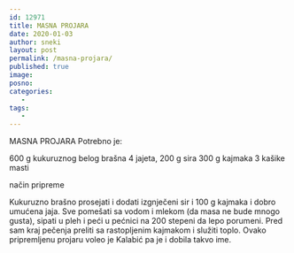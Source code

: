 ```yaml
---
id: 12971
title: MASNA PROJARA
date: 2020-01-03
author: sneki
layout: post
permalink: /masna-projara/
published: true
image: 
posno: 
categories:
   -
tags:
   -
---
```


MASNA PROJARA
Potrebno je:

600 g kukuruznog belog brašna
4 jajeta,
200 g sira
300 g kajmaka
3 kašike masti

način pripreme

Kukuruzno brašno prosejati i dodati izgnječeni sir i 100 g kajmaka 
i dobro umućena jaja. Sve pomešati sa vodom
i mlekom (da masa ne bude mnogo gusta), sipati u pleh i
peći u pećnici na 200 stepeni da lepo porumeni. Pred sam
kraj pečenja preliti sa rastopljenim kajmakom i služiti
toplo. Ovako pripremljenu projaru voleo je Kalabić pa je
i dobila takvo ime.


  

